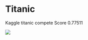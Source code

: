 # Titanic
Kaggle titanic compete Score 0.77511

![](https://i.ibb.co/qd7vFmh/1200px-RMS-Titanic-3.jpg) 
